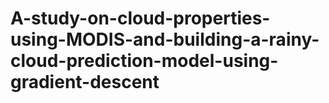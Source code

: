 # A-study-on-cloud-properties-using-MODIS-and-building-a-rainy-cloud-prediction-model-using-gradient-descent
